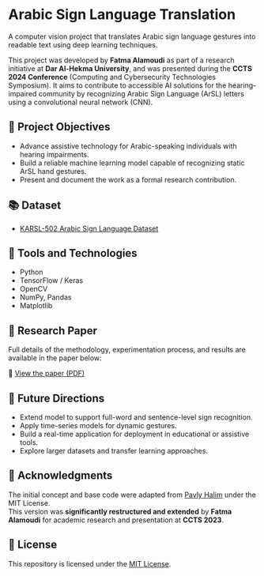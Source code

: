 # Arabic Sign Language Translation

A computer vision project that translates Arabic sign language gestures into readable text using deep learning techniques.

This project was developed by **Fatma Alamoudi** as part of a research initiative at **Dar Al-Hekma University**, and was presented during the **CCTS 2024 Conference** (Computing and Cybersecurity Technologies Symposium). It aims to contribute to accessible AI solutions for the hearing-impaired community by recognizing Arabic Sign Language (ArSL) letters using a convolutional neural network (CNN).

## 🎯 Project Objectives

- Advance assistive technology for Arabic-speaking individuals with hearing impairments.
- Build a reliable machine learning model capable of recognizing static ArSL hand gestures.
- Present and document the work as a formal research contribution.


## 📚 Dataset

- [KARSL-502 Arabic Sign Language Dataset](https://www.kaggle.com/datasets/yousefdotpy/karsl-502)

## 🧪 Tools and Technologies

- Python  
- TensorFlow / Keras  
- OpenCV  
- NumPy, Pandas  
- Matplotlib

## 📄 Research Paper

Full details of the methodology, experimentation process, and results are available in the paper below:

📘 [View the paper (PDF)](docs/arabic_sign_language_paper.pdf)

## 🌱 Future Directions

- Extend model to support full-word and sentence-level sign recognition.
- Apply time-series models for dynamic gestures.
- Build a real-time application for deployment in educational or assistive tools.
- Explore larger datasets and transfer learning approaches.

## 🙏 Acknowledgments

The initial concept and base code were adapted from [Pavly Halim](https://github.com/pavlyhalim/Arabic-Sign-Language) under the MIT License.  
This version was **significantly restructured and extended** by **Fatma Alamoudi** for academic research and presentation at **CCTS 2023**.

## 📜 License

This repository is licensed under the [MIT License](LICENSE).
